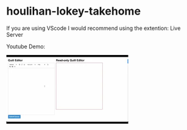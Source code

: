 # houlihan-lokey-takehome

If you are using VScode I would recommend using the extention: Live Server

Youtube Demo:

[![Youtube Demo for HL Takehome](images/hl-takehome-demo-thumbnail.webp)](https://youtu.be/amlm-kFbEM0)
